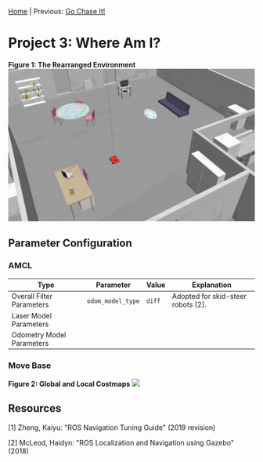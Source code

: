 [Home](../../README.md) | Previous: [Go Chase It!](../p2/p2-go-chase-it.md)

# Project 3: Where Am I?

__Figure 1: The Rearranged Environment__
!['Where Am I?' Animated GIF](./img/img2.png)

## Parameter Configuration

### AMCL

<table>
    <thead>
        <tr>
            <th>Type</th>
            <th>Parameter</th>
            <th>Value</th>
            <th>Explanation</th>
        </tr>
    </thead>
    <tbody>
        <tr>
            <td rowspan=1>Overall Filter Parameters</td>
            <td><code>odom_model_type</code></td>
            <td><code>diff</code></td>
            <td>Adopted for skid-steer robots [2].</td>
        </tr>
        <tr>
            <td rowspan=1>Laser Model Parameters</td>
        </tr>
        <tr>
            <td rowspan=1>Odometry Model Parameters</td>
        </tr>
    </tbody>
</table>

### Move Base

__Figure 2: Global and Local Costmaps__
![](./img/mov6.gif)

## Resources

[1] Zheng, Kaiyu: "ROS Navigation Tuning Guide" (2019 revision)

[2] McLeod, Haidyn: "ROS Localization and Navigation using Gazebo" (2018)
